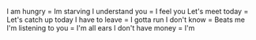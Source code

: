 I am hungry = Im starving
I understand you = I feel you
Let's meet today = Let's catch up today
I have to leave = I gotta run
I don't know = Beats me
I'm listening to you = I'm all ears
I don't have money = I'm